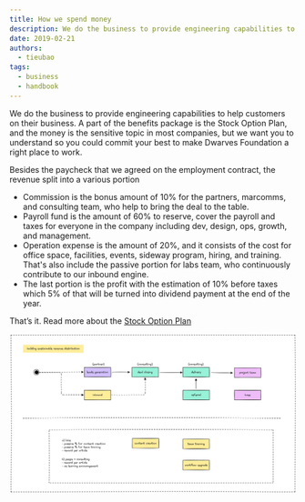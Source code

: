 ```yaml
---
title: How we spend money
description: We do the business to provide engineering capabilities to help customers on their business. A part of the benefits package is the Stock Option Plan, and the money is the sensitive topic in most companies, but we want you to understand so you could commit your best to make Dwarves Foundation a right place to work.
date: 2019-02-21
authors:
  - tieubao
tags:
  - business
  - handbook
---
```


We do the business to provide engineering capabilities to help customers on their business. A part of the benefits package is the Stock Option Plan, and the money is the sensitive topic in most companies, but we want you to understand so you could commit your best to make Dwarves Foundation a right place to work.

Besides the paycheck that we agreed on the employment contract, the revenue split into a various portion

- Commission is the bonus amount of 10% for the partners, marcomms, and consulting team, who help to bring the deal to the table.
- Payroll fund is the amount of 60% to reserve, cover the payroll and taxes for everyone in the company including dev, design, ops, growth, and management.
- Operation expense is the amount of 20%, and it consists of the cost for office space, facilities, events, sideway program, hiring, and training. That's also include the passive portion for labs team, who continuously contribute to our inbound engine.
- The last portion is the profit with the estimation of 10% before taxes which 5% of that will be turned into dividend payment at the end of the year.

That’s it. Read more about the [Stock Option Plan](stock-option-plan.md)

![](assets/revenue-distribution.webp)
